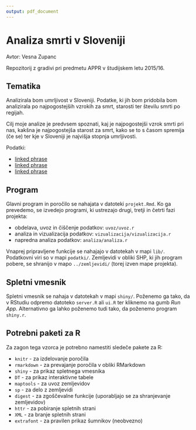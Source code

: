 ```yaml
---
output: pdf_document
---
```

# Analiza smrti v Sloveniji

Avtor: Vesna Zupanc

Repozitorij z gradivi pri predmetu APPR v študijskem letu 2015/16.

## Tematika

Analizirala bom umrljivost v Sloveniji. Podatke, ki jih bom pridobila bom analizirala po najpogostejših vzrokih za smrt, starosti ter številu smrti po regijah. 

Cilj moje analize je predvsem spoznati, kaj je najpogostejši vzrok smrti pri nas, kakšna je najpogostejša starost za smrt, kako se to s časom spremija (če se) ter kje v Sloveniji je najvišja stopnja umrljivosti. 

Podatki:

* [linked phrase](http://pxweb.stat.si/pxweb/Database/Dem_soc/05_prebivalstvo/32_Umrljivost/05_05L10_umrli_SL/05_05L10_umrli_SL.asp)
* [linked phrase](https://podatki.nijz.si/pxweb/sl/NIJZ%20podatkovni%20portal/NIJZ%20podatkovni%20portal__3%20Zdravstveno%20stanje%20prebivalstva__3a%20Umrli/?rxid=1bcad944-2947-4c49-8ea7-dfb7131f00e9)
* [linked phrase](http://www.stat.si/StatWeb/glavnanavigacija/podatki/prikazistaronovico?IdNovice=4013)


## Program

Glavni program in poročilo se nahajata v datoteki `projekt.Rmd`. Ko ga prevedemo,
se izvedejo programi, ki ustrezajo drugi, tretji in četrti fazi projekta:

* obdelava, uvoz in čiščenje podatkov: `uvoz/uvoz.r`
* analiza in vizualizacija podatkov: `vizualizacija/vizualizacija.r`
* napredna analiza podatkov: `analiza/analiza.r`

Vnaprej pripravljene funkcije se nahajajo v datotekah v mapi `lib/`. Podatkovni
viri so v mapi `podatki/`. Zemljevidi v obliki SHP, ki jih program pobere, se
shranijo v mapo `../zemljevidi/` (torej izven mape projekta).

## Spletni vmesnik

Spletni vmesnik se nahaja v datotekah v mapi `shiny/`. Poženemo ga tako, da v
RStudiu odpremo datoteko `server.R` ali `ui.R` ter kliknemo na gumb *Run App*.
Alternativno ga lahko poženemo tudi tako, da poženemo program `shiny.r`.

## Potrebni paketi za R

Za zagon tega vzorca je potrebno namestiti sledeče pakete za R:

* `knitr` - za izdelovanje poročila
* `rmarkdown` - za prevajanje poročila v obliki RMarkdown
* `shiny` - za prikaz spletnega vmesnika
* `DT` - za prikaz interaktivne tabele
* `maptools` - za uvoz zemljevidov
* `sp` - za delo z zemljevidi
* `digest` - za zgoščevalne funkcije (uporabljajo se za shranjevanje zemljevidov)
* `httr` - za pobiranje spletnih strani
* `XML` - za branje spletnih strani
* `extrafont` - za pravilen prikaz šumnikov (neobvezno)
